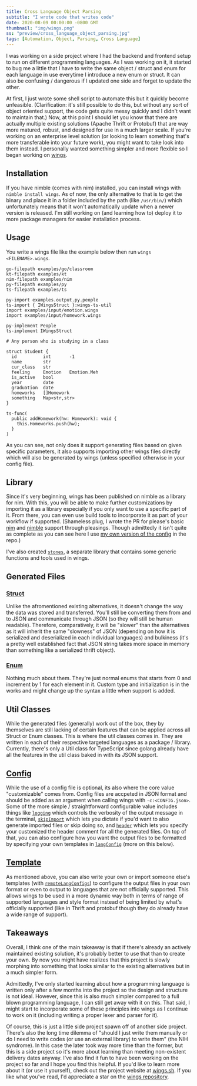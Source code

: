 ```yaml
---
title: Cross Language Object Parsing
subtitle: "I wrote code that writes code"
date: 2020-08-09 00:00:00 -0800 GMT
thumbnail: "img/wings.png"
ss: "preview/cross_language_object_parsing.jpg"
tags: [Automation, Object, Parsing, Cross Language]
---
```


I was working on a side project where I had the backend and frontend setup to run on different programming languages. As I was working on it, it started to bug me a little that I have to write the same object / struct and enum for each language in use everytime I introduce a new enum or struct. It can also be confusing / dangerous if I updated one side and forget to update the other.

At first, I just wrote some shell script to automate this but it quickly become unfeasible. (Clarification: it's still possible to do this, but without any sort of object oriented support, the code gets quite messy quickly and I didn't want to maintain that.) Now, at this point I should let you know that there are actually multiple existing solutions (Apache Thrift or Protobuf) that are way more matured, robust, and designed for use in a much larger scale. If you're working on an enterprise level solution (or looking to learn something that's more transferable into your future work), you might want to take look into them instead. I personally wanted something simpler and more flexible so I began working on [wings](https://wings.sh).

## Installation 

If you have nimble (comes with nim) installed, you can install wings with `nimble install wings`. As of now, the only alternative to that is to get the binary and place it in a folder included by the path (like `/usr/bin/`) which unfortunately means that it won't automatically update when a newer version is released. I'm still working on (and learning how to) deploy it to more package managers for easier installation process.

## Usage

You write a wings file like the example below then run `wings <FILENAME>.wings`.

```wings
go-filepath examples/go/classroom
kt-filepath examples/kt
nim-filepath examples/nim
py-filepath examples/py
ts-filepath examples/ts

py-import examples.output.py.people
ts-import { IWingsStruct }:wings-ts-util
import examples/input/emotion.wings
import examples/input/homework.wings

py-implement People
ts-implement IWingsStruct

# Any person who is studying in a class

struct Student {
  id          int       -1
  name        str
  cur_class   str
  feeling     Emotion   Emotion.Meh
  is_active   bool
  year        date
  graduation  date
  homeworks   []Homework
  something   Map<str,str>
}

ts-func(
  public addHomework(hw: Homework): void {
    this.Homeworks.push(hw);
  }
)
```

As you can see, not only does it support generating files based on given specific parameters, it also supports importing other wings files directly which will also be generated by wings (unless specified otherwise in your config file).

## Library 

Since it's very beginning, wings has been published on nimble as a library for nim. With this, you will be able to make further customizations by importing it as a library especially if you only want to use a specific part of it. From there, you can even use build tools to incorporate it as part of your workflow if supported. (Shameless plug, I wrote the PR for please's basic [nim](https://github.com/thought-machine/pleasings/pull/29) and [nimble](https://github.com/thought-machine/pleasings/pull/31) support through pleasings. Though admittedly it isn't quite as complete as you can see here I use [my own version of the config](https://github.com/binhonglee/wings/blob/devel/build_defs/nim/nim.build_defs) in the repo.) 

I've also created [`stones`](https://github.com/binhonglee/stones), a separate library that contains some generic functions and tools used in wings. 

## Generated Files

### [Struct](https://wings.sh/#struct)

Unlike the afromentioned existing alternatives, it doesn't change the way the data was stored and transferred. You'll still be converting them from and to JSON and communicate through JSON (so they will still be human readable). Therefore, comparatively, it will be "slower" than the alternatives as it will inherit the same "slowness" of JSON (depending on how it is serialized and deserialized in each individual languages) and bulkiness (it's a pretty well established fact that JSON string takes more space in memory than something like a serialized thrift object). 

### [Enum](https://wings.sh/#enum)

Nothing much about them. They're just normal enums that starts from 0 and increment by 1 for each element in it. Custom type and initialization is in the works and might change up the syntax a little when support is added. 

## Util Classes

While the generated files (generally) work out of the box, they by themselves are still lacking of certain features that can be applied across all Struct or Enum classes. This is where the util classes comes in. They are written in each of their respective targeted languages as a package / library. Currently, there's only a Util class for TypeScript since golang already have all the features in the util class baked in with its JSON support. 

## [Config](https://wings.sh/config/)

While the use of a config file is optional, its also where the core value "customizable" comes from. Config files are accpeted in JSON format and should be added as an argument when calling wings with `-c:<CONFIG.json>`. Some of the more simple / straightforward configurable value includes things like [`logging`](https://wings.sh/config/#logging-int) which controls the verbosity of the output message in the terminal, [`skipImport`](https://wings.sh/config/#skipimport-bool) which lets you dictate if you'd want to also generate imported files or skip doing so, and [`header`](https://wings.sh/config/#header-str) which lets you specify your customized the header comment for all the generated files. On top of that, you can also configure how you want the output files to be formatted by specifying your own templates in [`langConfig`](https://wings.sh/config/#langconfigs-str) (more on this below).

## [Template](https://wings.sh/template/)

As mentioned above, you can also write your own or import someone else's templates (with [`remoteLangConfigs`](https://wings.sh/experimental/#remote-template)) to configure the output files in your own format or even to output to languages that are not officially supported. This allows wings to be used in a more dynamic way both in terms of range of supported languages and style format instead of being limited by what's officially supported (like in Thrift and protobuf though they do already have a wide range of support).

## Takeaways

Overall, I think one of the main takeaway is that if there's already an actively maintained existing solution, it's probably better to use that than to create your own. By now you might have realizes that this project is slowly morphing into something that looks similar to the existing alternatives but in a much simpler form. 

Admittedly, I've only started learning about how a programming language is written only after a few months into the project so the design and structure is not ideal. However, since this is also much simpler compared to a full blown programming language, I can still get away with it on this. That said, I might start to incorporate some of these principles into wings as I continue to work on it (including writing a proper lexer and parser for it). 

Of course, this is just a little side project spawn off of another side project. There's also the long time dilemma of "should I just write them manually or do I need to write codes (or use an external library) to write them" (the NIH syndrome). In this case the later took way more time than the former, but this is a side project so it's more about learning than meeting non-existent delivery dates anyway. I've also find it fun to have been working on the project so far and I hope you find this helpful. If you'd like to learn more about it (or use it yourself), check out the project website at [wings.sh](https://wings.sh). If you like what you've read, I'd appreciate a star on the [wings repository](https://github.com/binhonglee/wings).

